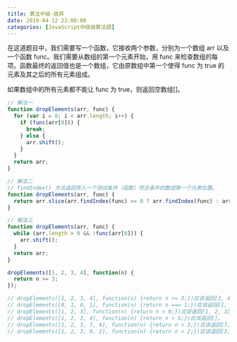 ```yaml
---
title: 算法中级-放弃
date: 2019-04-12 22:00:00
categories: [JavaScript中级级算法题]
---
```


在这道题目中，我们需要写一个函数，它接收两个参数，分别为一个数组 arr 以及一个函数 func。我们需要从数组的第一个元素开始，用 func 来检查数组的每项。函数最终的返回值也是一个数组，它由原数组中第一个使得 func 为 true 的元素及其之后的所有元素组成。

如果数组中的所有元素都不能让 func 为 true，则返回空数组[]。

```js
// 解法一
function dropElements(arr, func) {
  for (var i = 0; i < arr.length; i++) {
    if (func(arr[0])) {
      break;
    } else {
      arr.shift();
    }
  }
  return arr;
}

// 解法二
// findIndex() 方法返回传入一个测试条件（函数）符合条件的数组第一个元素位置。
function dropElements(arr, func) {
  return arr.slice(arr.findIndex(func) >= 0 ? arr.findIndex(func) : arr.length);
}

// 解法三
function dropElements(arr, func) {
  while (arr.length > 0 && !func(arr[0])) {
    arr.shift();
  }
  return arr;
}

dropElements([1, 2, 3, 4], function(n) {
  return n >= 3;
});

// dropElements([1, 2, 3, 4], function(n) {return n >= 3;})应该返回[3, 4]。
// dropElements([0, 1, 0, 1], function(n) {return n === 1;})应该返回[1, 0, 1]。
// dropElements([1, 2, 3], function(n) {return n > 0;})应该返回[1, 2, 3]。
// dropElements([1, 2, 3, 4], function(n) {return n > 5;})应该返回[]。
// dropElements([1, 2, 3, 7, 4], function(n) {return n > 3;})应该返回[7, 4]。
// dropElements([1, 2, 3, 9, 2], function(n) {return n > 2;})应该返回[3, 9, 2]。
```
